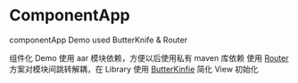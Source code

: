 # ComponentApp

componentApp Demo used ButterKnife & Router

组件化 Demo 使用 aar 模块依赖，方便以后使用私有 maven 库依赖
使用 [Router](https://github.com/yjfnypeu/Router) 方案对模块间跳转解耦，在 Library 使用 [ButterKinfie](https://github.com/JakeWharton/butterknife) 简化 View 初始化